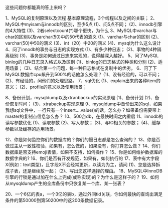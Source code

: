 
这些问题你都能真的答上来吗？

1、MySQL的复制原理以及流程
	基本原理流程，3个线程以及之间的关联；
2、MySQL中myisam与innodb的区别，至少5点
	(1)、问5点不同；
	(2)、innodb引擎的4大特性
	(3)、2者selectcount(*)哪个更快，为什么
3、MySQL中varchar与char的区别以及varchar(50)中的50代表的涵义
	(1)、varchar与char的区别
	(2)、varchar(50)中50的涵义
	(3)、int（20）中20的涵义
	(4)、mysql为什么这么设计
4、问了innodb的事务与日志的实现方式
	(1)、有多少种日志；
	(2)、事物的4种隔离级别
	(3)、事务是如何通过日志来实现的，说得越深入越好。
5、问了MySQL binlog的几种日志录入格式以及区别
	(1)、binlog的日志格式的种类和分别
	(2)、适用场景；
	(3)、结合第一个问题，每一种日志格式在复制中的优劣。
6、问了下MySQL数据库cpu飙升到500%的话他怎么处理？
	(1)、没有经验的，可以不问；
	(2)、有经验的，问他们的处理思路。
7、sql优化
	(1)、explain出来的各种item的意义；
	(2)、profile的意义以及使用场景；

8、备份计划，mysqldump以及xtranbackup的实现原理
	(1)、备份计划
	(2)、备份恢复时间；
	(3)、xtrabackup实现原理
9、mysqldump中备份出来的sql，如果我想sql文件中，一行只有一个insert....value()的话，怎么办？如果备份需要带上master的复制点信息怎么办？
10、500台db，在最快时间之内重启
11、innodb的读写参数优化
	(1)、读取参数
	(2)、写入参数；
	(3)、与IO相关的参数；
	(4)、缓存参数以及缓存的适用场景。

12、你是如何监控你们的数据库的？你们的慢日志都是怎么查询的？
13、你是否做过主从一致性校验，如果有，怎么做的，如果没有，你打算怎么做？
14、你们数据库是否支持emoji表情，如果不支持，如何操作？
15、你是如何维护数据库的数据字典的?
16、你们是否有开发规范，如果有，如何执行的
17、表中有大字段X(例如：text类型)，且字段X不会经常更新，以读为为主，请问
	(1)、您是选择拆成子表，还是继续放一起；
	(2)、写出您这样选择的理由。
18、MySQL中InnoDB引擎的行锁是通过加在什么上完成(或称实现)的？为什么是这样子的？
19、如何从mysqldump产生的全库备份中只恢复某一个库、某一张表？

20、一个6亿的表a，一个3亿的表b，通过外间tid关联，你如何最快的查询出满足条件的第50000到第50200中的这200条数据记录。


